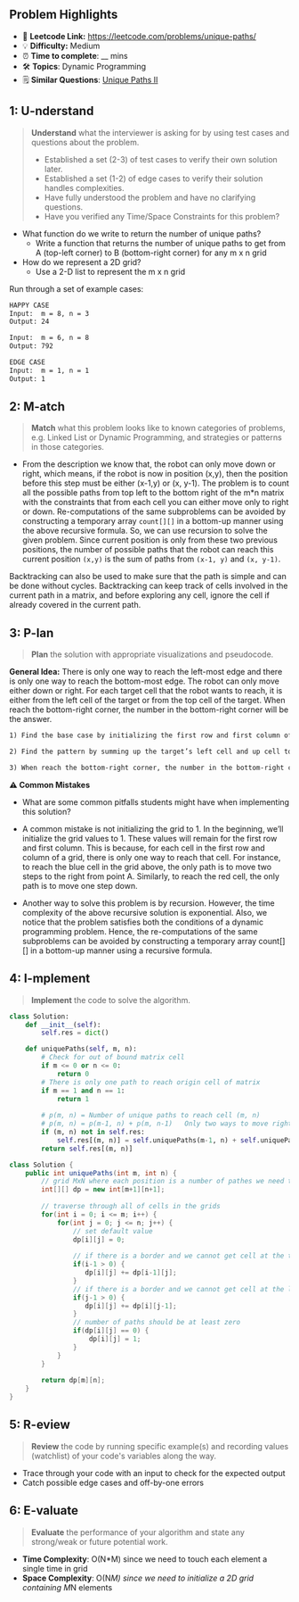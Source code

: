 ## Problem Highlights

* 🔗 **Leetcode Link:** <https://leetcode.com/problems/unique-paths/>
* 💡 **Difficulty:** Medium
* ⏰ **Time to complete**: __ mins
* 🛠️ **Topics**: Dynamic Programming
* 🗒️ **Similar Questions**: [Unique Paths II](https://leetcode.com/problems/unique-paths-ii/)
    
## 1: U-nderstand
 
> **Understand** what the interviewer is asking for by using test cases and questions about the problem.
> 
> - Established a set (2-3) of test cases to verify their own solution later.
> - Established a set (1-2) of edge cases to verify their solution handles complexities.
> - Have fully understood the problem and have no clarifying questions.
> - Have you verified any Time/Space Constraints for this problem?

- What function do we write to return the number of unique paths?
  - Write a function that returns the number of unique paths to get from A (top-left corner) to B (bottom-right corner) for any m x n grid
- How do we represent a 2D grid?
  - Use a 2-D list to represent the m x n grid

Run through a set of example cases:

```markdown
HAPPY CASE
Input:  m = 8, n = 3
Output: 24

Input:  m = 6, n = 8
Output: 792

EDGE CASE
Input:  m = 1, n = 1
Output: 1
```   
    
## 2: M-atch

<!-- See https://docs.google.com/document/d/1hYT1hoOJ6pFIt8A5q-PIZmYP7pB4WqlzyUJgFx9x2mY/edit#heading=h.ya2de4n4zsds for list of algorithms based on question type-->

> **Match** what this problem looks like to known categories of problems, e.g. Linked List or Dynamic Programming, and strategies or patterns in those categories.


* From the description we know that, the robot can only move down or right, which means, if the robot is now in position (x,y), then the position before this step must be either (x-1,y) or (x, y-1). The problem is to count all the possible paths from top left to the bottom right of the m*n matrix with the constraints that from each cell you can either move only to right or down. Re-computations of the same subproblems can be avoided by constructing a temporary array `count[][]` in a bottom-up manner using the above recursive formula. So, we can use recursion to solve the given problem. Since current position is only from these two previous positions, the number of possible paths that the robot can reach this current position `(x,y)` is the sum of paths from `(x-1, y)` and `(x, y-1)`.

Backtracking can also be used to make sure that the path is simple and can be done without cycles. Backtracking can keep track of cells involved in the current path in a matrix, and before exploring any cell, ignore the cell if already covered in the current path.


## 3: P-lan

> **Plan** the solution with appropriate visualizations and pseudocode.

**General Idea:** There is only one way to reach the left-most edge and there is only one way to reach the bottom-most edge. The robot can only move either down or right. For each target cell that the robot wants to reach, it is either from the left cell of the target or from the top cell of the target. When reach the bottom-right corner, the number in the bottom-right corner will be the answer.


```markdown
1) Find the base case by initializing the first row and first column of the 2D list with 1.

2) Find the pattern by summing up the target’s left cell and up cell to get the total path to reach the target cell. 

3) When reach the bottom-right corner, the number in the bottom-right corner will be the answer.
```

**⚠️ Common Mistakes**

* What are some common pitfalls students might have when implementing this solution?

* A common mistake is not initializing the grid to 1. In the beginning, we’ll initialize the grid values to 1. These values will remain for the first row and first column. This is because, for each cell in the first row and column of a grid, there is only one way to reach that cell. For instance, to reach the blue cell in the grid above, the only path is to move two steps to the right from point A. Similarly, to reach the red cell, the only path is to move one step down.

* Another way to solve this problem is by recursion. However, the time complexity of the above recursive solution is exponential. Also, we notice that the problem satisfies both the conditions of a dynamic programming problem. Hence, the re-computations of the same subproblems can be avoided by constructing a temporary array count[][] in a bottom-up manner using a recursive formula.

## 4: I-mplement

> **Implement** the code to solve the algorithm.

```python
class Solution:
    def __init__(self):
        self.res = dict()

    def uniquePaths(self, m, n):
        # Check for out of bound matrix cell
        if m <= 0 or n <= 0:
            return 0
        # There is only one path to reach origin cell of matrix
        if m == 1 and n == 1:
            return 1
        
        # p(m, n) = Number of unique paths to reach cell (m, n) 
        # p(m, n) = p(m-1, n) + p(m, n-1)   Only two ways to move right and down.
        if (m, n) not in self.res:
            self.res[(m, n)] = self.uniquePaths(m-1, n) + self.uniquePaths(m, n-1)
        return self.res[(m, n)]
```
```java
class Solution {
    public int uniquePaths(int m, int n) {
        // grid MxN where each position is a number of pathes we need to reach this position
        int[][] dp = new int[m+1][n+1];
        
        // traverse through all of cells in the grids
        for(int i = 0; i <= m; i++) {
            for(int j = 0; j <= n; j++) {
                // set default value
                dp[i][j] = 0;
                
                // if there is a border and we cannot get cell at the top
                if(i-1 > 0) {
                   dp[i][j] += dp[i-1][j];
                }
                // if there is a border and we cannot get cell at the left
                if(j-1 > 0) {
                   dp[i][j] += dp[i][j-1];
                }
                // number of paths should be at least zero
                if(dp[i][j] == 0) {
                    dp[i][j] = 1;
                }
            }
        }
        
        return dp[m][n];
    }
}
```
    
## 5: R-eview

> **Review** the code by running specific example(s) and recording values (watchlist) of your code's variables along the way.

- Trace through your code with an input to check for the expected output
- Catch possible edge cases and off-by-one errors

## 6: E-valuate

> **Evaluate** the performance of your algorithm and state any strong/weak or future potential work.

* **Time Complexity**: O(N*M) since we need to touch each element a single time in grid
* **Space Complexity**: O(N*M) since we need to initialize a 2D grid containing M*N elements
